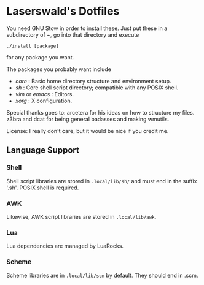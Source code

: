 Laserswald's Dotfiles
=====================

You need GNU Stow in order to install these. Just put these in a subdirectory of ~, go into that directory and execute

    ./install [package]

for any package you want.

The packages you probably want include

- *core* : Basic home directory structure and environment setup.
- *sh* : Core shell script directory; compatible with any POSIX shell.
- *vim* or *emacs* : Editors.
- *xorg* : X configuration.

Special thanks goes to:
    arcetera for his ideas on how to structure my files.
    z3bra and dcat for being general badasses and making wmutils.

License:
I really don't care, but it would be nice if you credit me.

Language Support
----------------

### Shell

Shell script libraries are stored in `.local/lib/sh/` and must end in the suffix '.sh'. POSIX shell is required.

### AWK

Likewise, AWK script libraries are stored in `.local/lib/awk`.

### Lua

Lua dependencies are managed by LuaRocks.

### Scheme

Scheme libraries are in `.local/lib/scm` by default. They should end in .scm.
